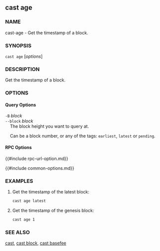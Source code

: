 ## cast age

### NAME

cast-age - Get the timestamp of a block.

### SYNOPSIS

``cast age`` [*options*]

### DESCRIPTION

Get the timestamp of a block.

### OPTIONS

#### Query Options

`-B` *block*  
`--block` *block*  
&nbsp;&nbsp;&nbsp;&nbsp;The block height you want to query at.

&nbsp;&nbsp;&nbsp;&nbsp;Can be a block number, or any of the tags: `earliest`, `latest` or `pending`.

#### RPC Options

{{#include rpc-url-option.md}}

{{#include common-options.md}}

### EXAMPLES

1. Get the timestamp of the latest block:
    ```sh
    cast age latest
    ```

2. Get the timestamp of the genesis block:
    ```sh
    cast age 1
    ```

### SEE ALSO

[cast](./cast.md), [cast block](./cast-block.md), [cast basefee](./cast-basefee.md)

